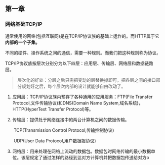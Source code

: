 ## 第一章

### 网络基础TCP/IP

通常使用的网络(包括互联网)是在TCP/IP协议族的基础上运作的。而HTTP属于它**内部的一个子集。**

不同的硬件、操作系统之间的通信，需要一种规则。而我们把这种规则称为协议。

TCP/IP协议族按层次分别分为以下四层：应用层、传输层、网络层和数据链路层。

> 层次化的好处：分层之后只需把变动的层替换掉即可，把各层之间的接口部分规划好之后，每个层次内部的设计就能够自由改动了。

1. 应用层：TCP/IP协议族内预存了各种通用的应用服务：FTP(File Transfer Protocol,文件传输协议)和DNS(Domain Name System,域名系统)，HTTP(HyperText Transfer Protocol)等。

2. 传输层：提供处于网络连接中的两台计算机之间的数据传输。

   ​               TCP(Transmission Control Protocol,传输控制协议)

   ​			   UDP(User Data Protocol,用户数据报协议)

3. 网络层：用来处理在网络上流动的数据包。数据包时网络传输的最小数据单位。该层规定了通过怎样的路径到达对方计算机并把数据包传送给对方o

